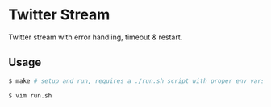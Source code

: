 
# Twitter Stream

Twitter stream with error handling, timeout & restart.

## Usage

```sh
$ make # setup and run, requires a ./run.sh script with proper env vars set
```

```sh
$ vim run.sh
```

